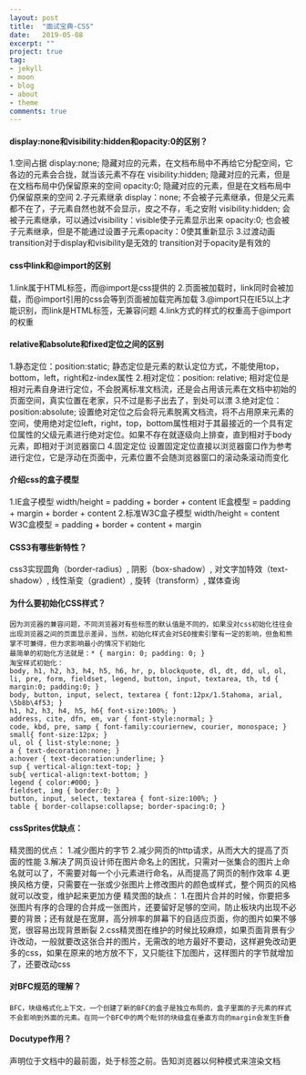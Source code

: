 ```yaml
---
layout: post
title:  "面试宝典-CSS"
date:   2019-05-08
excerpt: ""
project: true
tag:
- jekyll 
- moon
- blog
- about
- theme
comments: true
---
```




#### display:none和visibility:hidden和opacity:0的区别？
1.空间占据
    display:none;  隐藏对应的元素，在文档布局中不再给它分配空间，它各边的元素会合拢，就当该元素不存在
    visibility:hidden;   隐藏对应的元素，但是在文档布局中仍保留原来的空间
    opacity:0;  隐藏对应的元素，但是在文档布局中仍保留原来的空间
2.子元素继承
    display：none;  不会被子元素继承，但是父元素都不在了，子元素自然也就不会显示，皮之不存，毛之安附
    visibility:hidden;    会被子元素继承，可以通过visibility：visible使子元素显示出来
    opacity:0;   也会被子元素继承，但是不能通过设置子元素opacity：0使其重新显示
3.过渡动画
    transition对于display和visibility是无效的
    transition对于opacity是有效的


#### css中link和@import的区别
1.link属于HTML标签，而@import是css提供的
2.页面被加载时，link同时会被加载，而@import引用的css会等到页面被加载完再加载
3.@import只在IE5以上才能识别，而link是HTML标签，无兼容问题
4.link方式的样式的权重高于@import的权重



#### relative和absolute和fixed定位之间的区别

1.静态定位：position:static;
        静态定位是元素的默认定位方式，不能使用top，bottom，left，right和z-index属性
2.相对定位：position: relative;
        相对定位是相对元素自身进行定位，不会脱离标准文档流，还是会占用该元素在文档中初始的页面空间，真实位置在老家，只不过是影子出去了，到处可以漂
3.绝对定位：position:absolute;
        设置绝对定位之后会将元素脱离文档流，将不占用原来元素的空间，使用绝对定位left，right，top，bottom属性相对于其最接近的一个具有定位属性的父级元素进行绝对定位。如果不存在就逐级向上排查，直到相对于body元素，即相对于浏览器窗口
4.固定定位
        设置固定定位直接以浏览器窗口作为参考进行定位，它是浮动在页面中，元素位置不会随浏览器窗口的滚动条滚动而变化

#### 介绍css的盒子模型
1.IE盒子模型
    width/height = padding + border + content
    IE盒模型 = padding + margin + border + content
2.标准W3C盒子模型
    width/height = content
    W3C盒模型 = padding + border + content + margin


#### CSS3有哪些新特性？
css3实现圆角（border-radius）,
        阴影（box-shadow）,
        对文字加特效（text-shadow）,
        线性渐变（gradient）,
        旋转（transform）,
        媒体查询

#### 为什么要初始化CSS样式？
    因为浏览器的兼容问题，不同浏览器对有些标签的默认值是不同的，如果没对css初始化往往会出现浏览器之间的页面显示差异，当然，初始化样式会对SEO搜索引擎有一定的影响，但鱼和熊掌不可兼得，但力求影响最小的情况下初始化
    最简单的初始化方法就是：* { margin: 0; padding: 0; }
    淘宝样式初始化：
    body, h1, h2, h3, h4, h5, h6, hr, p, blockquote, dl, dt, dd, ul, ol, li, pre, form, fieldset, legend, button, input, textarea, th, td { margin:0; padding:0; }
    body, button, input, select, textarea { font:12px/1.5tahoma, arial, \5b8b\4f53; }
    h1, h2, h3, h4, h5, h6{ font-size:100%; }
    address, cite, dfn, em, var { font-style:normal; }
    code, kbd, pre, samp { font-family:couriernew, courier, monospace; }
    small{ font-size:12px; }
    ul, ol { list-style:none; }
    a { text-decoration:none; }
    a:hover { text-decoration:underline; }
    sup { vertical-align:text-top; }
    sub{ vertical-align:text-bottom; }
    legend { color:#000; }
    fieldset, img { border:0; }
    button, input, select, textarea { font-size:100%; }
    table { border-collapse:collapse; border-spacing:0; } 


#### cssSprites优缺点：
精灵图的优点：
    1.减少图片的字节
    2.减少网页的http请求，从而大大的提高了页面的性能
    3.解决了网页设计师在图片命名上的困扰，只需对一张集合的图片上命名就可以了，不需要对每一个小元素进行命名，从而提高了网页的制作效率
    4.更换风格方便，只需要在一张或少张图片上修改图片的颜色或样式，整个网页的风格就可以改变，维护起来更加方便
精灵图的缺点：
    1.在图片合并的时候，你要把多张图片有序的合理的合并成一张图片，还要留好足够的空间，防止板块内出现不必要的背景；还有就是在宽屏，高分辨率的屏幕下的自适应页面，你的图片如果不够宽，很容易出现背景断裂
    2.css精灵图在维护的时候比较麻烦，如果页面背景有少许改动，一般就要改这张合并的图片，无需改的地方最好不要动，这样避免改动更多的css，如果在原来的地方放不下，又只能往下加图片，这样图片的字节就增加了，还要改动css


#### 对BFC规范的理解？
    BFC，块级格式化上下文，一个创建了新的BFC的盒子是独立布局的，盒子里面的子元素的样式不会影响到外面的元素。在同一个BFC中的两个毗邻的块级盒在垂直方向的margin会发生折叠



#### Docutype作用？
<!DOCTYPE> 声明位于文档中的最前面，处于<html>标签之前。告知浏览器以何种模式来渲染文档



